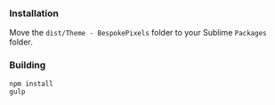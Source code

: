 ### Installation

Move the `dist/Theme - BespokePixels` folder to your Sublime `Packages` folder.

### Building

```shell
npm install
gulp
```
